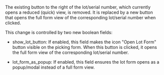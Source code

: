 The existing button to the right of the lot/serial number, which currently opens a reduced (quick) view, is removed. It is replaced by a new button that opens the full form view of the corresponding lot/serial number when clicked.

This change is controlled by two new boolean fields:

- show_lot_button: If enabled, this field makes the icon "Open Lot Form" button visible on the picking form. When this button is clicked, it opens the full form view of the corresponding lot/serial number.

- lot_form_as_popup: If enabled, this field ensures the lot form opens as a popup/modal instead of a full form view.
